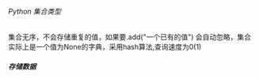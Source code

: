 ###### Python 集合类型
集合无序，不会存储重复的值，如果要.add("一个已有的值") 会自动忽略，集合实际上是一个值为None的字典，采用hash算法,查询速度为0(1)

##### 存储数据
